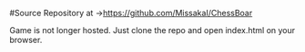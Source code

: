 #Source
Repository at ->https://github.com/MissakaI/ChessBoar

Game is not longer hosted.
Just clone the repo and open index.html on your browser.
